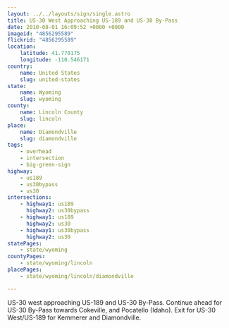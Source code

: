 ```yaml
---
layout: ../../layouts/sign/single.astro
title: US-30 West Approaching US-189 and US-30 By-Pass
date: 2010-08-01 16:09:52 +0000 +0000
imageid: "4856295589"
flickrid: "4856295589"
location:
    latitude: 41.770175
    longitude: -110.546171
country:
    name: United States
    slug: united-states
state:
    name: Wyoming
    slug: wyoming
county:
    name: Lincoln County
    slug: lincoln
place:
    name: Diamondville
    slug: diamondville
tags:
    - overhead
    - intersection
    - big-green-sign
highway:
    - us189
    - us30bypass
    - us30
intersections:
    - highway1: us189
      highway2: us30bypass
    - highway1: us189
      highway2: us30
    - highway1: us30bypass
      highway2: us30
statePages:
    - state/wyoming
countyPages:
    - state/wyoming/lincoln
placePages:
    - state/wyoming/lincoln/diamondville

---
```

US-30 west approaching US-189 and US-30 By-Pass.  Continue ahead for US-30 By-Pass towards Cokeville, and Pocatello (Idaho).  Exit for US-30 West/US-189 for Kemmerer and Diamondville.